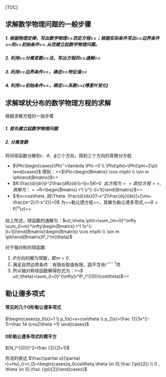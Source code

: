 [TOC]
## 求解数学物理问题的一般步骤
##### 1. 根据物理定律，写出数学物理==范定方程==；根据实际条件写出==边界条件==和==初始条件==.从而建立起数学物理问题。
##### 2. 利用==分离变数==法，写出方程的==通解==
##### 3. 利用==边界条件==，确定==特征值==
##### 4. 利用==初始条件==，确定==系数==(傅里叶变化)

## 求解球状分布的数学物理方程的求解
根据求解方程的一般步骤
##### 1. 首先建立起数学物理问题
##### 2. 分离变数
将间球函数分解到$r、\theta 、\phi$三个方向，得到三个方向的常微分方程
- $\Phi:\begin{cases}\Phi''+\lambda \Phi =0 \\ \Phi(\phi)=\Phi(\phi+2\pi) \end{cases}$ 
得到：==$\Phi=\begin{Bmatrix} \cos m\phi \\ \sin m \phi\end{Bmatrix}$==
- $R:\frac{d}{dr}(r^2\frac{dR}{dr})-l(l+1)R=0 $\
此方程为==欧拉方程==,其解为：==$R=\begin{Bmatrix} r^l \\r^{-(l+1)}\end{Bmatrix}$==
- $令x=cos\theta ,则\Theta: \frac{d}{dx}[(1-x^2)\frac{dy}{dx}]+[\mu-\frac{m^2}{1-x^2}]=0$
为==勒让德方程==，其解为勒让德多项式,==$\Theta=P_l^m(x)$==

综上所述，球函数的通解为：$u(r,\theta,\phi)=\sum_{m=0}^\infty \sum_{l=m}^\infty\begin{Bmatrix} r^l \\r^{-(l+1)}\end{Bmatrix}\begin{Bmatrix} \cos m\phi \\ \sin m \phi\end{Bmatrix}P_l^m(\theta)$

对于轴对称的球函数:
1. $\Phi$方向的解为常数，即$m=0$.
2. 满足自然边界条件：有限处取值有限，固不含有$r^{-l-1}$项
3. 所以轴对称球函数解得形式为：==$ u(r,\theta)=\sum_{l=0}^{\infty}r^lP_l^{(0)}(cos\theta)$==

## 勒让德多项式
#### 常见的几个0阶勒让德多项式
$\begin{cases}p_0(x)=1 \\ p_1(x)=x=cos\theta \\ p_2(x)=\frac 12(3x^2-1)=\frac 14 (cos2\theta +1)  \end{cases}$

#### 0阶勒让德多项式的模平方
$[N_l^{(0)}]^2=\frac {2}{2l+1}$

热流的表达
$\frac{\partial u}{\partial r}+Hu|_{r=r_0}=\begin{cases}q_0cos\theta,\theta \in (0,\frac {\pi}{2}) \\ 0 , \theta \in (0,\frac {\pi}{2})\end{cases}$


